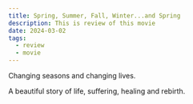 ```yaml
---
title: Spring, Summer, Fall, Winter...and Spring
description: This is review of this movie
date: 2024-03-02
tags:
  - review
  - movie
---
```

Changing seasons and changing lives.

A beautiful story of life, suffering, healing and rebirth.
